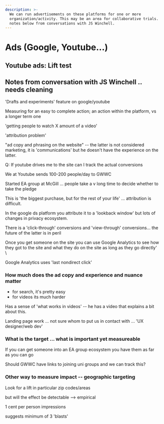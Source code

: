 ```yaml
---
description: >-
  We can run advertisements on these platforms for one or more
  organization/activity. This may be an area for collaborative trials. Some
  notes below from conversations with JS Winchell.
---
```


# Ads \(Google, Youtube...\)


## Youtube ads: Lift test



## Notes from conversation with JS Winchell .. needs cleaning

'Drafts and experiments' feature on google/youtube

Measuring for an easy to complete action; an action within the platform, vs a longer term one

'getting people to watch X amount of a video'

'attribution problem'

"ad copy and phrasing on the website" -- the latter is not considered marketing, it is 'communications' but he doesn't have the experience on the latter.

Q: If youtube drives me to the site can I track the actual conversions

We at Youtube sends 100-200 people/day to GWWC

Started EA group at McGill ... people take a v long time to decide whether to take the pledge

This is 'the biggest purchase, but for the rest of your life' ... attribution is difficult.

In the google ds platform you attribute it to a 'lookback window' but lots of changes in privacy ecosystem.

There is a 'click-through' conversions and 'view-through' conversions... the future of the latter is in peril

Once you get someone on the site you can use Google Analytics to see how they got to the site and what they do on the site as long as they go directly' \

Google Analytics uses 'last nondirect click'

### How much does the ad copy and experience and nuance matter

* for search, it's pretty easy
* for videos its much harder

Has a sense of 'what works in videos' -- he has a video that explains a bit about this.

Landing page work ... not sure whom to put us in contact with ... 'UX designer/web dev'

### What is the target ... what is important yet measureable

If you can get someone into an EA group ecosystem you have them as far as you can go

Should GWWC have links to joining uni groups and we can track this?

### Other way to measure impact -- geographic targeting

Look for a lift in particular zip codes/areas

but will the effect be detectable --&gt; empirical

1 cent per person impressions

suggests minimum of 3 'blasts'

